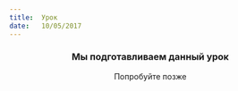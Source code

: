 ```yaml
---
title:  Урок
date:   10/05/2017
---
```


### <center>Мы подготавливаем данный урок</center>
<center>Попробуйте позже</center>